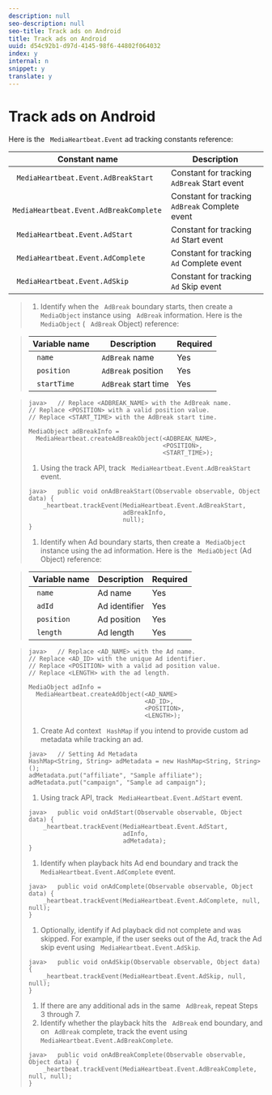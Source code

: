 ```yaml
---
description: null
seo-description: null
seo-title: Track ads on Android
title: Track ads on Android
uuid: d54c92b1-d97d-4145-98f6-44802f064032
index: y
internal: n
snippet: y
translate: y
---
```


# Track ads on Android

Here is the ` MediaHeartbeat.Event` ad tracking constants reference: 



|  Constant name  | Description  |
|---|---|
|  ` MediaHeartbeat.Event.AdBreakStart`  | Constant for tracking ` AdBreak` Start event  |
|  ` MediaHeartbeat.Event.AdBreakComplete`  | Constant for tracking ` AdBreak` Complete event  |
|  ` MediaHeartbeat.Event.AdStart`  | Constant for tracking ` Ad` Start event  |
|  ` MediaHeartbeat.Event.AdComplete`  | Constant for tracking ` Ad` Complete event  |
|  ` MediaHeartbeat.Event.AdSkip`  | Constant for tracking ` Ad` Skip event  |


>1. Identify when the ` AdBreak` boundary starts, then create a ` MediaObject` instance using ` AdBreak` information.
>   Here is the ` MediaObject` ( ` AdBreak` Object) reference: 



>   |  Variable name  | Description  | Required  |
>   |---|---|---|
>   |  ` name`  | ` AdBreak` name  | Yes  |
>   |  ` position`  | ` AdBreak` position  | Yes  |
>   |  ` startTime`  | ` AdBreak` start time  | Yes  |

>
>   ```
>   java>   // Replace <ADBREAK_NAME> with the AdBreak name. 
>   // Replace <POSITION> with a valid position value. 
>   // Replace <START_TIME> with the AdBreak start time.  
>    
>   MediaObject adBreakInfo =  
>     MediaHeartbeat.createAdBreakObject(<ADBREAK_NAME>,  
>                                        <POSITION>,  
>                                        <START_TIME>);
>   ```
>
>1. Using the track API, track ` MediaHeartbeat.Event.AdBreakStart` event.
>
>   ```
>   java>   public void onAdBreakStart(Observable observable, Object data) {  
>       _heartbeat.trackEvent(MediaHeartbeat.Event.AdBreakStart,  
>                             adBreakInfo,  
>                             null); 
>   } 
>   
>   ```
>
>1. Identify when Ad boundary starts, then create a ` MediaObject` instance using the ad information.
>   Here is the ` MediaObject` (Ad Object) reference: 

>   |  Variable name  | Description  | Required  |
>   |---|---|---|
>   |  ` name`  | Ad name  | Yes  |
>   |  ` adId`  | Ad identifier  | Yes  |
>   |  ` position`  | Ad position  | Yes  |
>   |  ` length`  | Ad length  | Yes  |

>
>   ```
>   java>   // Replace <AD_NAME> with the Ad name. 
>   // Replace <AD_ID> with the unique Ad identifier. 
>   // Replace <POSITION> with a valid ad position value. 
>   // Replace <LENGTH> with the ad length.  
>    
>   MediaObject adInfo =  
>     MediaHeartbeat.createAdObject(<AD_NAME> 
>                                   <AD_ID>,  
>                                   <POSITION>,  
>                                   <LENGTH>);
>   ```
>
>1. Create Ad context ` HashMap` if you intend to provide custom ad metadata while tracking an ad.
>
>   ```
>   java>   // Setting Ad Metadata 
>   HashMap<String, String> adMetadata = new HashMap<String, String>(); 
>   adMetadata.put("affiliate", "Sample affiliate"); 
>   adMetadata.put("campaign", "Sample ad campaign");
>   ```
>
>1. Using track API, track ` MediaHeartbeat.Event.AdStart` event.
>
>   ```
>   java>   public void onAdStart(Observable observable, Object data) {  
>       _heartbeat.trackEvent(MediaHeartbeat.Event.AdStart,  
>                             adInfo,  
>                             adMetadata); 
>   }
>   ```
>
>1. Identify when playback hits Ad end boundary and track the ` MediaHeartbeat.Event.AdComplete` event.
>
>   ```
>   java>   public void onAdComplete(Observable observable, Object data) {  
>       _heartbeat.trackEvent(MediaHeartbeat.Event.AdComplete, null, null); 
>   }
>   ```
>
>1. Optionally, identify if Ad playback did not complete and was skipped.
>   For example, if the user seeks out of the Ad, track the Ad skip event using ` MediaHeartbeat.Event.AdSkip`. 
>
>   ```
>   java>   public void onAdSkip(Observable observable, Object data) {  
>       _heartbeat.trackEvent(MediaHeartbeat.Event.AdSkip, null, null); 
>   }
>   ```
>
>1. If there are any additional ads in the same ` AdBreak`, repeat Steps 3 through 7.
>1. Identify whether the playback hits the ` AdBreak` end boundary, and on ` AdBreak` complete, track the event using ` MediaHeartbeat.Event.AdBreakComplete`.
>
>   ```
>   java>   public void onAdBreakComplete(Observable observable, Object data) {  
>       _heartbeat.trackEvent(MediaHeartbeat.Event.AdBreakComplete, null, null); 
>   }
>   ```
>
